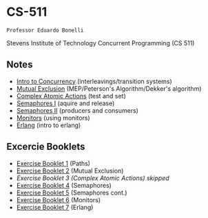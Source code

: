 # CS-511

`Professor Eduardo Bonelli`

Stevens Institute of Technology Concurrent Programming (CS 511) 

## Notes

- [Intro to Concurrency](/notes/01_intro.md) (interleavings/transition systems)
- [Mutual Exclusion](/notes/02_mutual-exclusion.md) (MEP/Peterson's Algorithm/Dekker's algorithm)
- [Complex Atomic Actions](/notes/03_complex-atomic-options.md) (test and set)
- [Semaphores I](/notes/04_semaphores-1.md) (aquire and release)
- [Semaphores II](/notes/05_semaphores-2.md) (producers and consumers)
- [Monitors](/notes/06_monitors.md) (using monitors)
- [Erlang](/notes/07_erlang.md) (intro to erlang)
<!-- - [NAME](/notes/file.md) (description) -->

## Excercie Booklets

- [Exercise Booklet 1](/exercises/eb1.pdf) (Paths)
- [Exercise Booklet 2](/exercises/eb2.pdf) (Mutual Exclusion)
- *Exercise Booklet 3 (Complex Atomic Actions) skipped*
- [Exercise Booklet 4](/exercises/eb4.pdf) (Semaphores)
- [Exercise Booklet 5](/exercises/eb5.pdf) (Semaphores cont.)
- [Exercise Booklet 6](/exercises/eb6.pdf) (Monitors)
- [Exercise Booklet 7](/exercises/eb7.pdf) (Erlang)
<!-- - [Exercise Booklet #](/exercises/eb.pdf) (TITLE) -->

<!-- ## Slides
- [Intro to Concurrency](/slides/01_intro.pdf)
- [Mutual Exclusion](/slides/02_mutual_exclusion.pdf)
- [Complex Atomic Actions](/slides/03_complex_atomic_actions.pdf)
- [Semaphores I](/slides/04_semaphores_1.pdf) -->
<!-- - [NAME](/slides/file.pdf) -->

<!-- ## Exams
- [Midterm](/exams/midterm.pdf)
- [Midterm Solution](/exams/midterm_solution.md)
- [NAME](/exams/file.pdf) -->
